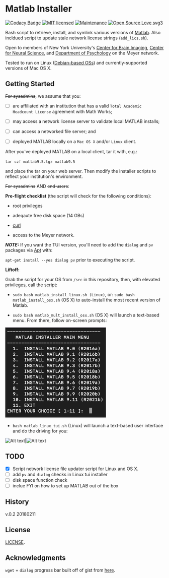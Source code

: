 # Matlab Installer

[![Codacy Badge](https://api.codacy.com/project/badge/Grade/c7574e6abc1840ab95a0f622170a9af1)](https://www.codacy.com/app/marshki/matlab_installer?utm_source=github.com&amp;utm_medium=referral&amp;utm_content=marshki/matlab_installer&amp;utm_campaign=Badge_Grade)
[![MIT licensed](https://img.shields.io/badge/license-MIT-blue.svg)](https://raw.githubusercontent.com/hyperium/hyper/master/LICENSE)
[![Maintenance](https://img.shields.io/badge/Maintained%3F-yes-green.svg)](https://GitHub.com/Naereen/StrapDown.js/graphs/commit-activity)
[![Open Source Love svg3](https://badges.frapsoft.com/os/v3/open-source.svg?v=103)](https://github.com/ellerbrock/open-source-badges/)

Bash script to retrieve, install, and symlink various versions of [Matlab](https://www.mathworks.com/products/matlab.html). 
Also incldued script to update stale network license strings (`add_lics.sh`).     

Open to members of New York University's [Center for Brain Imaging](http://cbi.nyu.edu/), [Center for Neural Science](http://www.cns.nyu.edu/), and [Department of Psychology](http://www.psych.nyu.edu/psychology.html) on the Meyer network.   

Tested to run on Linux ([Debian-based OSs](https://www.debian.org/derivatives/#list)) and currently-supported versions of Mac OS X.  

## Getting Started

~~For sysadmins~~, we assume that you: 

-[ ] are affiliated with an institution that has a valid `Total Academic Headcount License` agreement with Math Works;  

-[ ] may access a network license server to validate local MATLAB installs;  

-[ ] can access a networked file server; and   

-[ ] deployed MATLAB locally on a `Mac OS X` and/or `Linux` client. 

After you've deployed MATLAB on a local client, tar it with, e.g.: 

`tar czf matlab9.5.tgz matlab9.5` 
 
and place the tar on your web server. Then modify the installer scripts to reflect your institution's environment. 

~~For sysadmins~~ AND ~~end users~~: 

__Pre-flight checklist__ (the script will check for the following conditions):
 
  * root privileges  

  * adeqaute free disk space (14 GBs)

  * [curl](https://curl.haxx.se/docs/manpage.html)

  * access to the Meyer network.  

**_NOTE:_** If you want the TUI version, you'll need to add the `dialog` and `pv` packages via [Apt](https://wiki.debian.org/Apt) with: 

`apt-get install --yes dialog pv` prior to executing the script. 

__Liftoff:__

Grab the script for your OS from `/src` in this repository, then, with elevated privileges, call the script:  

* `sudo bash matlab_install_linux.sh (Linux)`, or: `sudo bash matlab_install_osx.sh` (OS X) to auto-install the most recent version of Matlab. 

* `sudo bash matlab_mult_install_osx.sh` (OS X) will launch a text-based menu. From there, follow on-screen prompts:

![Alt text](https://github.com/marshki/matlab_installer/blob/master/docs/matlab_multi.png "multi-install")

* `bash matlab_linux_tui.sh` (Linux) will launch a text-based user interface and do the driving for you: 

![Alt text](https://github.com/marshki/matlab_installer/blob/master/docs/ping_cns.png "ping")|![Alt text](https://github.com/marshki/matlab_installer/blob/master/docs/retrieve_matlab.png "retrieve")

## TODO

- [x] Script network license file updater script for Linux and OS X.  
- [ ] add `pv` and `dialog` checks in Linux tui installer 
- [ ] disk space function check 
- [ ] inclue FYI on how to set up MATLAB out of the box 

## History 
v.0.2 20180211

## License 
[LICENSE](https://github.com/marshki/matlab_installer/blob/master/LICENSE). 

## Acknowledgments
`wget` + `dialog` progress bar built off of gist from [here](https://gist.github.com/Gregsen/7822421). 
 
